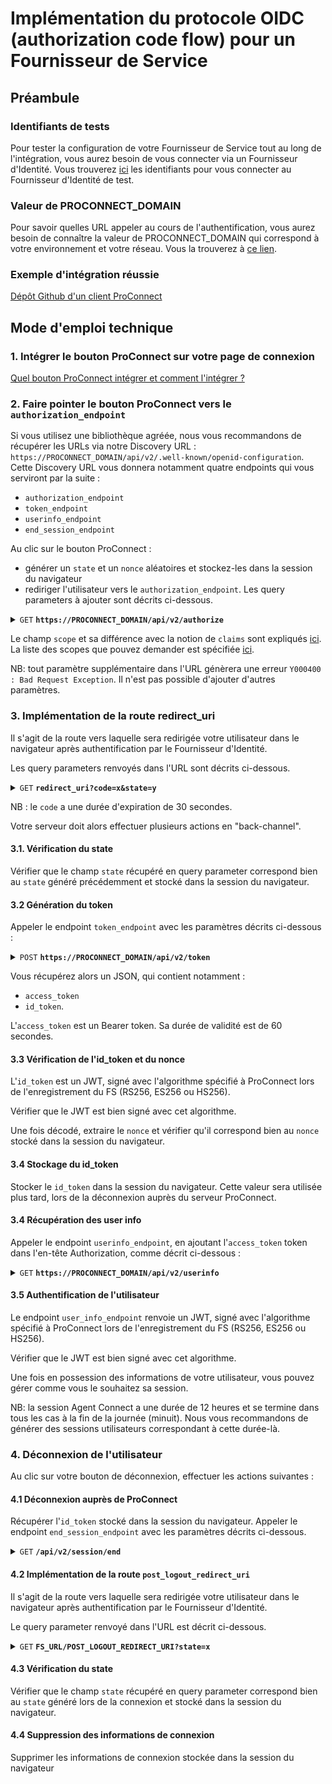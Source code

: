 # Implémentation du protocole OIDC (authorization code flow) pour un Fournisseur de Service

## Préambule
### Identifiants de tests
Pour tester la configuration de votre Fournisseur de Service tout au long de l'intégration, vous aurez besoin de vous connecter via un Fournisseur d'Identité.
Vous trouverez [ici](./identifiants-fi-test.md) les identifiants pour vous connecter au Fournisseur d'Identité de test. 

### Valeur de PROCONNECT_DOMAIN
Pour savoir quelles URL appeler au cours de l'authentification, vous aurez besoin de connaître la valeur de PROCONNECT_DOMAIN qui correspond à votre environnement et votre réseau. Vous la trouverez à [ce lien](../resources/valeur_ac_domain.md).

### Exemple d'intégration réussie

[Dépôt Github d'un client ProConnect](https://github.com/numerique-gouv/proconnect-test-client)

## Mode d'emploi technique
### 1. Intégrer le bouton ProConnect sur votre page de connexion

[Quel bouton ProConnect intégrer et comment l'intégrer ?](./bouton_proconnect.md)

### 2. Faire pointer le bouton ProConnect vers le `authorization_endpoint`
Si vous utilisez une bibliothèque agréée, nous vous recommandons de récupérer les URLs via notre Discovery URL : `https://PROCONNECT_DOMAIN/api/v2/.well-known/openid-configuration`.
Cette Discovery URL vous donnera notamment quatre endpoints qui vous serviront par la suite :
- `authorization_endpoint` 
- `token_endpoint`
- `userinfo_endpoint`
- `end_session_endpoint`

Au clic sur le bouton ProConnect :
- générer un `state` et un `nonce` aléatoires et stockez-les dans la session du navigateur
- rediriger l'utilisateur vers le `authorization_endpoint`. Les query parameters à ajouter sont décrits ci-dessous.

<details>
 <summary><code>GET</code> <code><b>https://PROCONNECT_DOMAIN/api/v2/authorize</b></code> </summary>

##### Description

Implémente le `Authorization Endpoint` de Openid Connect:

https://openid.net/specs/openid-connect-core-1_0.html#AuthorizationEndpoint

##### Paramètres

> | nom | requis/optionnel | type de données | description |
> |--------|-----------|----------------|------------------------------------------------------|
> | `response_type` | requis | string | `code` |
> | `client_id` | requis | string | `<CLIENT_ID>` Identifiant du FS, communiqué lors de son inscription auprès de ProConnect |
> | `redirect_uri` | requis | string |`<FS_URL>/<URL_CALLBACK>` URL de retour vers le FS, communiquée dans le formulaire Démarches Simplifiées. Attention, cette URL doit être encodée pour être passée en query parameter, doit correspondre exactement à celle communiquée à ProConnect, et est sensible à la présence ou non du `/` final |
> | `acr_values` | requis | string | `eidas1` ProConnect ne garantie que le niveau faible d'eIDAS |
> | `scope` | requis | string | `<SCOPES>` Liste des scopes demandés séparés par des espaces (%20 au format unicode dans l'URL) ou des '+' |
> | `claims` | optionnel | string | `<CLAIMS>` Objet JSON encodé décrivant les claims demandés. Pour récupérer le claim `amr` qui indique le mode d'authentification double facteur utilisé, spécifiez la valeur `{"id_token":{"amr":{"essential":true}}}`. Cf. [quelles sont les valeurs possibles pour le champ amr ?](../resources/claim_amr.md) |
> | `state` | requis | string (minimum 32 caractères) | `<STATE>` Champ obligatoire, généré aléatoirement par le FS, que ProConnect renvoie tel quel dans la redirection qui suit l'authentification, pour être ensuite vérifié par le FS. Il est utilisé afin d’empêcher l’exploitation de failles CSRF |
> | `nonce` | requis | string (minimum 32 caractères) | `<NONCE>` Champ obligatoire, généré aléatoirement par le FS que ProConnect renvoie tel quel dans la réponse à l'appel au `Token Endpoint`, pour être ensuite vérifié par le FS. Il est utilisé pour empêcher les attaques par rejeu |
> | `prompt` | optionnel | string | `login` si le FS veut forcer la reauthentification au FI. Par défaut, le FI réutilisera une session existante sans demander une reconnexion. (Single Sign-On côté FI) |
> | `idp_hint` | optionnel | string | `idp_id` désignant le FI vers lequel rediriger l'usager sans passer par la mire ProConnect (cf. [doc](./idp_hint_usage.md)) |
</details>

Le champ `scope` et sa différence avec la notion de `claims` sont expliqués [ici](./scope-claims.md). La liste des scopes que pouvez demander est spécifiée [ici](./donnees_fournies.md).

NB: tout paramètre supplémentaire dans l'URL génèrera une erreur `Y000400 : Bad Request Exception`. Il n'est pas possible d'ajouter d'autres paramètres.

### 3. Implémentation de la route **redirect_uri**
Il s'agit de la route vers laquelle sera redirigée votre utilisateur dans le navigateur après authentification par le Fournisseur d'Identité.

Les query parameters renvoyés dans l'URL sont décrits ci-dessous.

<details>
 <summary><code>GET</code> <code><b>redirect_uri?code=x&state=y</b></code> </summary>

##### Paramètres

> | nom | requis/optionnel | type de données | description |
> |--------|-----------|----------------|------------------------------------------------------|
> | `code` | requis | string | code d'autorisation à transmettre au `token_endpoint`. |
> | `state` | requis | string (minimum 32 caractères) | `<state>` communiqué par par le FS dans l'appel au `authorization_endpoint`. Cette information est à vérifier par le FS, afin d’empêcher l’exploitation de failles CSRF |

</details>

NB : le `code` a une durée d'expiration de 30 secondes.

Votre serveur doit alors effectuer plusieurs actions en "back-channel".

#### 3.1. Vérification du state
Vérifier que le champ `state` récupéré en query parameter correspond bien au `state` généré précédemment et stocké dans la session du navigateur.

#### 3.2 Génération du token
Appeler le endpoint `token_endpoint` avec les paramètres décrits ci-dessous :

<details>
 <summary><code>POST</code> <code><b>https://PROCONNECT_DOMAIN/api/v2/token</b></code> </summary>

##### Description

Implémente le `Token Endpoint` de Openid Connect:

https://openid.net/specs/openid-connect-core-1_0.html#TokenEndpoint

##### Entête

> | nom | requis/optionnel | valeur |
> |----------------|--------|-------------------------------------|
> | `Content-Type` | requis | `application/x-www-form-urlencoded` |

##### Body

> | nom | requis/optionnel | type de données | description |
> |--------|-----------|----------------|------------------------------------------------------|
> | `grant_type` | requis | string | `authorization_code` |
> | `client_id` | requis | string | `<CLIENT_ID>` Identifiant du FS, communiqué lors de son inscription auprès de ProConnect |
> | `client_secret` | requis | string | `<CLIENT_SECRET>` Le secret du FS, communiqué lors de son inscription auprès de ProConnect |
> | `redirect_uri` | requis | string |` <FS_URL>%2F<URL_CALLBACK>` Url de retour vers le FS (encodée), communiqué lors de l'appel au `Authorization Endpoint` |
> | `code` | requis | string | `<AUTHZ_CODE>` code d'autorisation fourni par ProConnect après connexion |

##### Réponses

> | code http     | content-type                      |réponse                                                            |
> |---------------|-----------------------------------|---------------------------------------------------------------------|
> | `200`       | `application/json;charset=utf-8`        | La réponse contenant l'access token |
> | `400`       | `application/json;charset=utf-8`        | JSON document décrivant l'origine de l'erreur de format |

##### Format de la réponse en succès

```
{
  'access_token': <ACCESS_TOKEN>,
  'token_type': 'Bearer',
  'expires_in': 60,
  'id_token': <ID_TOKEN>
}
```
</details>

Vous récupérez alors un JSON, qui contient notamment :
- `access_token`
- `id_token`.

L'`access_token` est un Bearer token. Sa durée de validité est de 60 secondes.

#### 3.3 Vérification de l'id_token et du nonce
L'`id_token` est un JWT, signé avec l'algorithme spécifié à ProConnect lors de l'enregistrement du FS (RS256, ES256 ou HS256).

Vérifier que le JWT est bien signé avec cet algorithme.

Une fois décodé, extraire le `nonce` et vérifier qu'il correspond bien au `nonce` stocké dans la session du navigateur.

#### 3.4 Stockage du id_token

Stocker le `id_token` dans la session du navigateur. Cette valeur sera utilisée plus tard, lors de la déconnexion auprès du serveur ProConnect.

#### 3.4 Récupération des user info
Appeler le endpoint `userinfo_endpoint`, en ajoutant l'`access_token` token dans l'en-tête Authorization, comme décrit ci-dessous :

<details>
 <summary><code>GET</code> <code><b>https://PROCONNECT_DOMAIN/api/v2/userinfo</b></code> </summary>

##### Description

Implémente le `UserInfo Endpoint` de Openid Connect:

https://openid.net/specs/openid-connect-core-1_0.html#UserInfo

##### Entête

> | nom | requis/optionnel | valeur |
> |----------------|--------|-------------------------------------|
> | `Authorization` | requis | `Bearer <access_token>` où `<access_token>` a été communiqué par le `Token Endpoint` |

##### Paramètres

> Aucun

##### Réponses

> | code http     | content-type                      |réponse                                                            |
> |---------------|-----------------------------------|---------------------------------------------------------------------|
> | `200`       | `application/jwt`                   | JSON Web Token signé par l'algorithme spécifié à ProConnect, contenant les claims transmis par le FI  |
> | `400`       | `application/json;charset=utf-8`    | JSON document décrivant l'origine de l'erreur de format |

</details>

#### 3.5 Authentification de l'utilisateur
Le endpoint `user_info_endpoint` renvoie un JWT, signé avec l'algorithme spécifié à ProConnect lors de l'enregistrement du FS (RS256, ES256 ou HS256).

Vérifier que le JWT est bien signé avec cet algorithme.

Une fois en possession des informations de votre utilisateur, vous pouvez gérer comme vous le souhaitez sa session.

NB: la session Agent Connect a une durée de 12 heures et se termine dans tous les cas à la fin de la journée (minuit). Nous vous recommandons de générer des sessions utilisateurs correspondant à cette durée-là.

### 4. Déconnexion de l'utilisateur
Au clic sur votre bouton de déconnexion, effectuer les actions suivantes :

#### 4.1 Déconnexion auprès de ProConnect
Récupérer l'`id_token` stocké dans la session du navigateur.
Appeler le endpoint `end_session_endpoint` avec les paramètres décrits ci-dessous.

<details>
 <summary><code>GET</code> <code><b>/api/v2/session/end</b></code> </summary>

##### Description

Implémente le `Logout Endpoint` de Openid Connect:

http://openid.net/specs/openid-connect-session-1_0.html#RPLogout

:warning: Cet appel doit être réalisé via une redirection dans le navigateur de l'agent, afin d'expirer les cookies de session ProConnect et FI.

##### Paramètres

> | nom | requis/optionnel | type de données | description |
> |--------|-----------|----------------|------------------------------------------------------|
> | `id_token_hint` | requis | string | `<id_token>` contenu dans la réponse du `Token Endpoint` |
> | `state` | requis | string | `<state>` Champ obligatoire, généré aléatoirement par le FS, que ProConnect renvoie tel quel dans la redirection qui suit la déconnexion, pour être ensuite vérifié par le FS. Il est utilisé afin d’empêcher l’exploitation de failles CSRF |
> | `post_logout_redirect_uri` | requis | string | `<post_logout_redirect_uri>` URL de retour vers le FS, communiquée dans le formulaire Démarches Simplifiées. Attention, cette URL doit être encodée pour être passée en query parameter, doit correspondre exactement à celle communiquée à ProConnect, et est sensible à la présence ou non du `/` final |

##### Réponses

> | code http     | content-type                      |réponse                                                            |
> |---------------|-----------------------------------|-------------------------------------------------------------------|
> | `303`         | `text/html;charset=UTF-8`         | Redirection vers le FI pour déconnexion, puis redirection vers le FS après déconnexion |

##### Exemple d'appel

> ```
> GET /api/v2/session/end?id_token_hint=eyJhbGciOiJIUzI1NiIsInR5cCI6IkpXVCJ9.eyJzdWIiOiI3MDRlMDI0Mj
> I5MDE1ZDJiZDQ3ZjdhNWU1YWIwNWIzNWM4MzM2YWI0MDNjMzgwMjI5ODVmOGNmYWRjODZmZTkxIiwiYW1yIjpbInB3ZCJdLCJ
> hdXRoX3RpbWUiOjE2Njg1MzAzMjYsImFjciI6ImVpZGFzMSIsIm5vbmNlIjoiYWZjODFmZGExZmJiNmQzYzg3NmFmNzVjNzM3
> YTEzMDdhMWIyOWJhMDg3M2VmYTA1OWU0NTM1ZDEyMmM5ZGI1YSIsImF0X2hhc2giOiJJVEJTV1J2NW1HRmxxTGQ0Sm5nbnRnI
> iwiYXVkIjoiNjkyNWZiODE0M2M3NmVkZWQ0NGQzMmI0MGMwY2IxMDA2MDY1ZjdmMDAzZGU1MjcxMmI3ODk4NTcwNGYzOTk1MC
> IsImV4cCI6MTY2ODUzMDM4NiwiaWF0IjoxNjY4NTMwMzI2LCJpc3MiOiJodHRwczovL2ZjYS5pbnRlZzAxLmRldi1hZ2VudGN
> vbm5lY3QuZnIvYXBpL3YyIn0.hg1n4WJbzZECwz4VldAybXYreEXJ4fxpSWqDs9V4tTk&
> state=3b7bd7fb38ccab89864563f17a89c4cb3bd400164ce828b4cfc2cb01ce8ed9da&
> post_logout_redirect_uri=https%3A%2F%2Ffsa1v2.integ01.dev-agentconnect.fr%2Flogout-callback HTTP/1.1
> Host: fca.integ01.dev-agentconnect.fr
> ```

</details>

#### 4.2 Implémentation de la route `post_logout_redirect_uri`
Il s'agit de la route vers laquelle sera redirigée votre utilisateur dans le navigateur après authentification par le Fournisseur d'Identité.

Le query parameter renvoyé dans l'URL est décrit ci-dessous.

<details>
 <summary><code>GET</code> <code><b>FS_URL/POST_LOGOUT_REDIRECT_URI?state=x</b></code> </summary>

##### Description

Redirection vers le FS après déconnexion.

ProConnect renvoie le state communiqué par le FS lors de la demande de déconnexion.

##### Paramètres

> | nom | requis/optionnel | type de données | description |
> |--------|-----------|----------------|------------------------------------------------------|
> | `state` | requis | string (minimum 32 caractères) | `<state>` communiqué par par le FS dans l'appel au `Logout Endpoint`. Cette information est à vérifier par le FS, afin d’empêcher l’exploitation de failles CSRF | |

##### Exemple d'appel

Exemple de retour vers le FS de mock à déconnexion

> ```
> GET /logout-callback?state=3b7bd7fb38ccab89864563f17a89c4cb3bd400164ce828b4cfc2cb01ce8ed9da HTTP/1.1
> Host: fsa1v2.integ01.dev-agentconnect.fr
> ```

</details>

#### 4.3 Vérification du state
Vérifier que le champ `state` récupéré en query parameter correspond bien au `state` généré lors de la connexion et stocké dans la session du navigateur.

#### 4.4 Suppression des informations de connexion
Supprimer les informations de connexion stockée dans la session du navigateur
